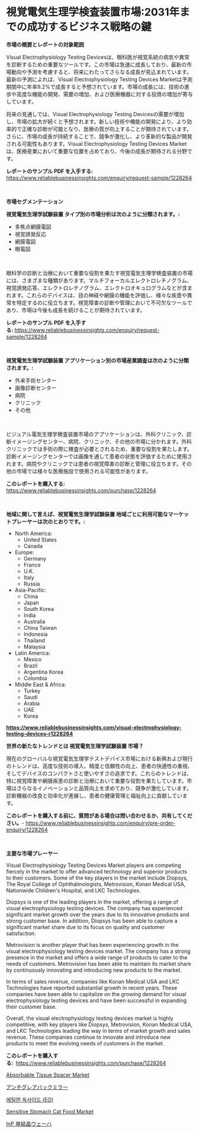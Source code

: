 <p><h1>視覚電気生理学検査装置市場:2031年までの成功するビジネス戦略の鍵</h1></p><p><strong>市場の概要とレポートの対象範囲</strong></p>
<p><p>Visual Electrophysiology Testing Devicesは、眼科医が視覚系統の病気や異常を診断するための重要なツールです。この市場は急速に成長しており、最新の市場動向や予測を考慮すると、将来にわたってさらなる成長が見込まれています。最新の予測によれば、Visual Electrophysiology Testing Devices Marketは予測期間中に年率9.2%で成長すると予想されています。市場の成長には、技術の進歩や高度な機能の開発、需要の増加、および医療機器に対する投資の増加が寄与しています。</p><p>将来の見通しでは、Visual Electrophysiology Testing Devicesの需要が増加し、市場の拡大が続くと予想されます。新しい技術や機能の開発により、より効率的で正確な診断が可能となり、医療の質が向上することが期待されています。さらに、市場の成長が持続することで、競争が激化し、より革新的な製品が開発される可能性もあります。Visual Electrophysiology Testing Devices Marketは、医療産業において重要な位置を占めており、今後の成長が期待される分野です。</p></p>
<p><strong>レポートのサンプル PDF を入手する:</strong> <a href="https://www.reliablebusinessinsights.com/enquiry/request-sample/1228264">https://www.reliablebusinessinsights.com/enquiry/request-sample/1228264</a></p>
<p>&nbsp;</p>
<p><strong>市場セグメンテーション</strong></p>
<p><strong>視覚電気生理学試験装置 タイプ別の市場分析は次のように分類されます。:</strong></p>
<p><ul><li>多焦点網膜電図</li><li>視覚誘発反応</li><li>網膜電図</li><li>眼電図</li></ul></p>
<p>&nbsp;</p>
<p><p>眼科学の診断と治療において重要な役割を果たす視覚電気生理学検査装置の市場には、さまざまな種類があります。マルチフォーカルエレクトロレチノグラム、視覚誘発応答、エレクトロレチノグラム、エレクトロオキュログラムなどが含まれます。これらのデバイスは、目の神経や網膜の機能を評価し、様々な疾患や異常を特定するのに役立ちます。視覚障害の診断や管理において不可欠なツールであり、市場は今後も成長を続けることが期待されています。</p></p>
<p><strong>レポートのサンプル PDF を入手する:</strong>&nbsp;<a href="https://www.reliablebusinessinsights.com/enquiry/request-sample/1228264">https://www.reliablebusinessinsights.com/enquiry/request-sample/1228264</a></p>
<p>&nbsp;</p>
<p><strong> 視覚電気生理学試験装置 アプリケーション別の市場産業調査は次のように分類されます。:</strong></p>
<p><ul><li>外来手術センター</li><li>画像診断センター</li><li>病院</li><li>クリニック</li><li>その他</li></ul></p>
<p>&nbsp;</p>
<p><p>ビジュアル電気生理学検査装置市場のアプリケーションは、外科クリニック、診断イメージングセンター、病院、クリニック、その他の市場に分かれます。外科クリニックでは手術の際に検査が必要とされるため、重要な役割を果たします。診断イメージングセンターでは画像を通して患者の状態を評価するために使用されます。病院やクリニックでは患者の視覚障害の診断と管理に役立ちます。その他の市場では様々な医療施設で使用される可能性があります。</p></p>
<p><strong>このレポートを購入する:</strong>&nbsp; <a href="https://www.reliablebusinessinsights.com/purchase/1228264">https://www.reliablebusinessinsights.com/purchase/1228264</a></p>
<p>&nbsp;</p>
<p><strong>地域に関して言えば、視覚電気生理学試験装置 地域ごとに利用可能なマーケットプレーヤーは次のとおりです。:</strong></p>
<p><ul>
    <li>
        North America:
        <ul>
            <li>United States</li>
            <li>Canada</li>
        </ul>
    </li>
    <li>
        Europe:
        <ul>
            <li>Germany</li>
            <li>France</li>
            <li>U.K.</li>
            <li>Italy</li>
            <li>Russia</li>
        </ul>
    </li>
    <li>
        Asia-Pacific:
        <ul>
            <li>China</li>
            <li>Japan</li>
            <li>South Korea</li>
            <li>India</li>
            <li>Australia</li>
            <li>China Taiwan</li>
            <li>Indonesia</li>
            <li>Thailand</li>
            <li>Malaysia</li>
        </ul>
    </li>
    <li>
        Latin America:
        <ul>
            <li>Mexico</li>
            <li>Brazil</li>
            <li>Argentina Korea</li>
            <li>Colombia</li>
        </ul>
    </li>
    <li>
        Middle East & Africa:
        <ul>
            <li>Turkey</li>
            <li>Saudi</li>
            <li>Arabia</li>
            <li>UAE</li>
            <li>Korea</li>
        </ul>
    </li>
    </ul></p>
<p><strong><a href="https://www.reliablebusinessinsights.com/visual-electrophysiology-testing-devices-r1228264">https://www.reliablebusinessinsights.com/visual-electrophysiology-testing-devices-r1228264</a></strong>&nbsp;</p>
<p><strong>世界の新たなトレンドとは 視覚電気生理学試験装置 市場？</strong></p>
<p><p>現在のグローバルな視覚電気生理学テストデバイス市場における新興および現行のトレンドは、高度な技術の導入、精度と信頼性の向上、患者の快適性の重視、そしてデバイスのコンパクトさと使いやすさの追求です。これらのトレンドは、特に視覚障害や網膜疾患の診断と治療において重要な役割を果たしています。市場はさらなるイノベーションと品質向上を求めており、競争が激化しています。診断機器の改良と効率化が進展し、患者の健康管理と福祉向上に貢献しています。</p></p>
<p><strong>このレポートを購入する前に、質問がある場合は問い合わせるか、共有してください。</strong>- <a href="https://www.reliablebusinessinsights.com/enquiry/pre-order-enquiry/1228264">https://www.reliablebusinessinsights.com/enquiry/pre-order-enquiry/1228264</a></p>
<p>&nbsp;</p>
<p><strong>主要な市場プレーヤー</strong></p>
<p><p>Visual Electrophysiology Testing Devices Market players are competing fiercely in the market to offer advanced technology and superior products to their customers. Some of the key players in the market include Diopsys, The Royal College of Ophthalmologists, Metrovision, Konan Medical USA, Nationwide Children's Hospital, and LKC Technologies.</p><p>Diopsys is one of the leading players in the market, offering a range of visual electrophysiology testing devices. The company has experienced significant market growth over the years due to its innovative products and strong customer base. In addition, Diopsys has been able to capture a significant market share due to its focus on quality and customer satisfaction.</p><p>Metrovision is another player that has been experiencing growth in the visual electrophysiology testing devices market. The company has a strong presence in the market and offers a wide range of products to cater to the needs of customers. Metrovision has been able to maintain its market share by continuously innovating and introducing new products to the market.</p><p>In terms of sales revenue, companies like Konan Medical USA and LKC Technologies have reported substantial growth in recent years. These companies have been able to capitalize on the growing demand for visual electrophysiology testing devices and have been successful in expanding their customer base.</p><p>Overall, the visual electrophysiology testing devices market is highly competitive, with key players like Diopsys, Metrovision, Konan Medical USA, and LKC Technologies leading the way in terms of market growth and sales revenue. These companies continue to innovate and introduce new products to meet the evolving needs of customers in the market.</p></p>
<p><strong>このレポートを購入する:</strong>&nbsp;&nbsp;<a href="https://www.reliablebusinessinsights.com/purchase/1228264">https://www.reliablebusinessinsights.com/purchase/1228264</a></p>
<p><p><a href="https://github.com/guneycigdem35/Market-Research-Report-List-3/blob/main/absorbable-tissue-spacer-market.md">Absorbable Tissue Spacer Market</a></p><p><a href="https://github.com/ddwcuskozol07187/Market-Research-Report-List-2/blob/main/659467990872.md">アンチグレアバックミラー</a></p><p><a href="https://github.com/hxzi07639916/Market-Research-Report-List-2/blob/main/747729684662.md">에틸렌 옥사이드 (EO)</a></p><p><a href="https://github.com/rahu1506/Market-Research-Report-List-4/blob/main/sensitive-stomach-cat-food-market.md">Sensitive Stomach Cat Food Market</a></p><p><a href="https://github.com/luffiazaza/Market-Research-Report-List-1/blob/main/513529099067.md">InP 単結晶ウェーハ</a></p></p>